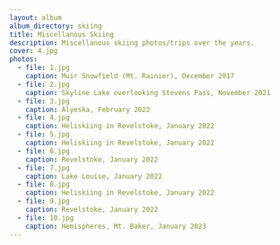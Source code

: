 ```yaml
---
layout: album
album_directory: skiing
title: Miscellanous Skiing
description: Miscellanous skiing photos/trips over the years.
cover: 4.jpg
photos:
  - file: 1.jpg
    caption: Muir Snowfield (Mt. Rainier), December 2017
  - file: 2.jpg
    caption: Skyline Lake overlooking Stevens Pass, November 2021
  - file: 3.jpg
    caption: Alyeska, February 2022
  - file: 4.jpg
    caption: Heliskiing in Revelstoke, January 2022
  - file: 5.jpg
    caption: Heliskiing in Revelstoke, January 2022
  - file: 6.jpg
    caption: Revelstoke, January 2022
  - file: 7.jpg
    caption: Lake Louise, January 2022
  - file: 8.jpg
    caption: Heliskiing in Revelstoke, January 2022
  - file: 9.jpg
    caption: Revelstoke, January 2022
  - file: 10.jpg
    caption: Hemispheres, Mt. Baker, January 2023
---
```

